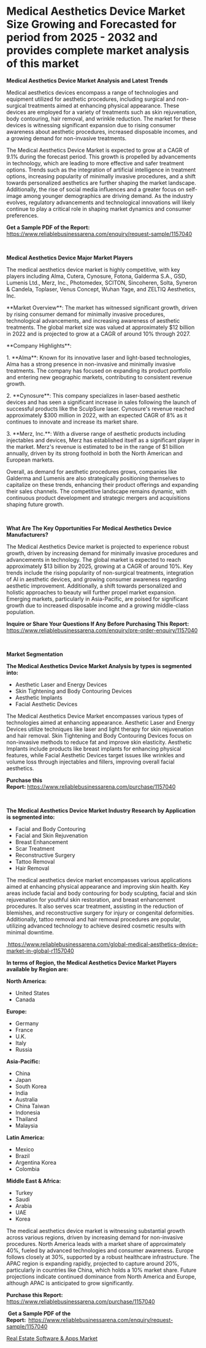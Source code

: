 <p><h1>Medical Aesthetics Device Market Size Growing and Forecasted for period from 2025 - 2032 and provides complete market analysis of this market</h1></p><p><strong>Medical Aesthetics Device Market Analysis and Latest Trends</strong></p>
<p><p>Medical aesthetics devices encompass a range of technologies and equipment utilized for aesthetic procedures, including surgical and non-surgical treatments aimed at enhancing physical appearance. These devices are employed for a variety of treatments such as skin rejuvenation, body contouring, hair removal, and wrinkle reduction. The market for these devices is witnessing significant expansion due to rising consumer awareness about aesthetic procedures, increased disposable incomes, and a growing demand for non-invasive treatments.</p><p>The Medical Aesthetics Device Market is expected to grow at a CAGR of 9.1% during the forecast period. This growth is propelled by advancements in technology, which are leading to more effective and safer treatment options. Trends such as the integration of artificial intelligence in treatment options, increasing popularity of minimally invasive procedures, and a shift towards personalized aesthetics are further shaping the market landscape. Additionally, the rise of social media influences and a greater focus on self-image among younger demographics are driving demand. As the industry evolves, regulatory advancements and technological innovations will likely continue to play a critical role in shaping market dynamics and consumer preferences.</p></p>
<p><strong>Get a Sample PDF of the Report:&nbsp;</strong> <a href="https://www.reliablebusinessarena.com/enquiry/request-sample/1157040?utm_campaign=3013&utm_medium=2&utm_source=Github&utm_content=ia&utm_term=21032025&utm_id=medical-aesthetics-device">https://www.reliablebusinessarena.com/enquiry/request-sample/1157040</a></p>
<p>&nbsp;</p>
<p><strong>Medical Aesthetics Device Major Market Players</strong></p>
<p><p>The medical aesthetics device market is highly competitive, with key players including Alma, Cutera, Cynosure, Fotona, Galderma S.A., GSD, Lumenis Ltd., Merz, Inc., Photomedex, SCITON, Sincoheren, Solta, Syneron & Candela, Toplaser, Venus Concept, Wuhan Yage, and ZELTIQ Aesthetics, Inc. </p><p>**Market Overview**: The market has witnessed significant growth, driven by rising consumer demand for minimally invasive procedures, technological advancements, and increasing awareness of aesthetic treatments. The global market size was valued at approximately $12 billion in 2022 and is projected to grow at a CAGR of around 10% through 2027.</p><p>**Company Highlights**:</p><p>1. **Alma**: Known for its innovative laser and light-based technologies, Alma has a strong presence in non-invasive and minimally invasive treatments. The company has focused on expanding its product portfolio and entering new geographic markets, contributing to consistent revenue growth.</p><p>2. **Cynosure**: This company specializes in laser-based aesthetic devices and has seen a significant increase in sales following the launch of successful products like the SculpSure laser. Cynosure's revenue reached approximately $300 million in 2022, with an expected CAGR of 8% as it continues to innovate and increase its market share.</p><p>3. **Merz, Inc.**: With a diverse range of aesthetic products including injectables and devices, Merz has established itself as a significant player in the market. Merz's revenue is estimated to be in the range of $1 billion annually, driven by its strong foothold in both the North American and European markets.</p><p>Overall, as demand for aesthetic procedures grows, companies like Galderma and Lumenis are also strategically positioning themselves to capitalize on these trends, enhancing their product offerings and expanding their sales channels. The competitive landscape remains dynamic, with continuous product development and strategic mergers and acquisitions shaping future growth.</p></p>
<p>&nbsp;</p>
<p><strong>What Are The Key Opportunities For Medical Aesthetics Device Manufacturers?</strong></p>
<p><p>The Medical Aesthetics Device market is projected to experience robust growth, driven by increasing demand for minimally invasive procedures and advancements in technology. The global market is expected to reach approximately $13 billion by 2025, growing at a CAGR of around 10%. Key trends include the rising popularity of non-surgical treatments, integration of AI in aesthetic devices, and growing consumer awareness regarding aesthetic improvement. Additionally, a shift towards personalized and holistic approaches to beauty will further propel market expansion. Emerging markets, particularly in Asia-Pacific, are poised for significant growth due to increased disposable income and a growing middle-class population.</p></p>
<p><strong>Inquire or Share Your Questions If Any Before Purchasing This Report:</strong> <a href="https://www.reliablebusinessarena.com/enquiry/pre-order-enquiry/1157040?utm_campaign=3013&utm_medium=2&utm_source=Github&utm_content=ia&utm_term=21032025&utm_id=medical-aesthetics-device">https://www.reliablebusinessarena.com/enquiry/pre-order-enquiry/1157040</a></p>
<p>&nbsp;</p>
<p><strong>Market Segmentation</strong></p>
<p><strong>The Medical Aesthetics Device Market Analysis by types is segmented into:</strong></p>
<p><ul><li>Aesthetic Laser and Energy Devices</li><li>Skin Tightening and Body Contouring Devices</li><li>Aesthetic Implants</li><li>Facial Aesthetic Devices</li></ul></p>
<p><p>The Medical Aesthetics Device Market encompasses various types of technologies aimed at enhancing appearance. Aesthetic Laser and Energy Devices utilize techniques like laser and light therapy for skin rejuvenation and hair removal. Skin Tightening and Body Contouring Devices focus on non-invasive methods to reduce fat and improve skin elasticity. Aesthetic Implants include products like breast implants for enhancing physical features, while Facial Aesthetic Devices target issues like wrinkles and volume loss through injectables and fillers, improving overall facial aesthetics.</p></p>
<p><strong>Purchase this Report:&nbsp;</strong><a href="https://www.reliablebusinessarena.com/purchase/1157040?utm_campaign=3013&utm_medium=2&utm_source=Github&utm_content=ia&utm_term=21032025&utm_id=medical-aesthetics-device">https://www.reliablebusinessarena.com/purchase/1157040</a></p>
<p>&nbsp;</p>
<p><strong>The Medical Aesthetics Device Market Industry Research by Application is segmented into:</strong></p>
<p><ul><li>Facial and Body Contouring</li><li>Facial and Skin Rejuvenation</li><li>Breast Enhancement</li><li>Scar Treatment</li><li>Reconstructive Surgery</li><li>Tattoo Removal</li><li>Hair Removal</li></ul></p>
<p><p>The medical aesthetics device market encompasses various applications aimed at enhancing physical appearance and improving skin health. Key areas include facial and body contouring for body sculpting, facial and skin rejuvenation for youthful skin restoration, and breast enhancement procedures. It also serves scar treatment, assisting in the reduction of blemishes, and reconstructive surgery for injury or congenital deformities. Additionally, tattoo removal and hair removal procedures are popular, utilizing advanced technology to achieve desired cosmetic results with minimal downtime.</p></p>
<p><a href="https://www.reliablebusinessarena.com/global-medical-aesthetics-device-market-in-global-r1157040?utm_campaign=3013&utm_medium=2&utm_source=Github&utm_content=ia&utm_term=21032025&utm_id=medical-aesthetics-device">&nbsp;https://www.reliablebusinessarena.com/global-medical-aesthetics-device-market-in-global-r1157040</a></p>
<p><strong>In terms of Region, the Medical Aesthetics Device Market Players available by Region are:</strong></p>
<p>
    <p> <strong> North America: </strong>
        <ul>
            <li>United States</li>
            <li>Canada</li>
        </ul>
        </p> 
    <p> <strong> Europe: </strong>
        <ul>
            <li>Germany</li>
            <li>France</li>
            <li>U.K.</li>
            <li>Italy</li>
            <li>Russia</li>
        </ul>
        </p> 
    <p> <strong> Asia-Pacific: </strong>
        <ul>
            <li>China</li>
            <li>Japan</li>
            <li>South Korea</li>
            <li>India</li>
            <li>Australia</li>
            <li>China Taiwan</li>
            <li>Indonesia</li>
            <li>Thailand</li>
            <li>Malaysia</li>
        </ul>
        </p> 
    <p> <strong> Latin America: </strong>
        <ul>
            <li>Mexico</li>
            <li>Brazil</li>
            <li>Argentina Korea</li>
            <li>Colombia</li>
        </ul>
        </p> 
    <p> <strong> Middle East & Africa: </strong>
        <ul>
            <li>Turkey</li>
            <li>Saudi</li>
            <li>Arabia</li>
            <li>UAE</li>
            <li>Korea</li>
        </ul>
    </p>
    </p>
<p><p>The medical aesthetics device market is witnessing substantial growth across various regions, driven by increasing demand for non-invasive procedures. North America leads with a market share of approximately 40%, fueled by advanced technologies and consumer awareness. Europe follows closely at 30%, supported by a robust healthcare infrastructure. The APAC region is expanding rapidly, projected to capture around 20%, particularly in countries like China, which holds a 10% market share. Future projections indicate continued dominance from North America and Europe, although APAC is anticipated to grow significantly.</p></p>
<p><strong>Purchase this Report: </strong><a href="https://www.reliablebusinessarena.com/purchase/1157040?utm_campaign=3013&utm_medium=2&utm_source=Github&utm_content=ia&utm_term=21032025&utm_id=medical-aesthetics-device">https://www.reliablebusinessarena.com/purchase/1157040</a></p>
<p>&nbsp;<strong>Get a Sample PDF of the Report:&nbsp;&nbsp;</strong><a href="https://www.reliablebusinessarena.com/enquiry/request-sample/1157040?utm_campaign=3013&utm_medium=2&utm_source=Github&utm_content=ia&utm_term=21032025&utm_id=medical-aesthetics-device">https://www.reliablebusinessarena.com/enquiry/request-sample/1157040</a></p>
<p><strong></strong></p>
<p><p><a href="https://github.com/scaseiargas/Market-Research-Report-List-1/blob/main/real-estate-software-apps-market.md?utm_campaign=3013&utm_medium=2&utm_source=Github&utm_content=ia&utm_term=21032025&utm_id=medical-aesthetics-device">Real Estate Software & Apps Market</a></p></p>